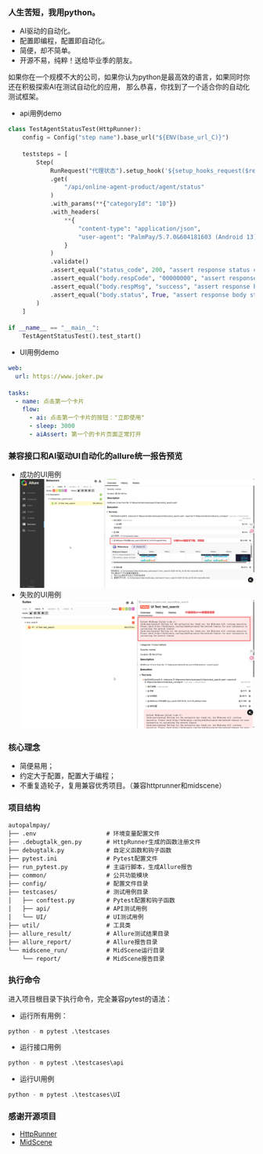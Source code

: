### 人生苦短，我用python。

- AI驱动的自动化。
- 配置即编程，配置即自动化。
- 简便，却不简单。
- 开源不易，纯粹！送给毕业季的朋友。

如果你在一个规模不大的公司，如果你认为python是最高效的语言，如果同时你还在积极探索AI在测试自动化的应用，
那么恭喜，你找到了一个适合你的自动化测试框架。

- api用例demo
```python
class TestAgentStatusTest(HttpRunner):
    config = Config("step name").base_url("${ENV(base_url_C)}")

    teststeps = [
        Step(
            RunRequest("代理状态").setup_hook('${setup_hooks_request($request)}')
            .get(
                "/api/online-agent-product/agent/status"
            )
            .with_params(**{"categoryId": "10"})
            .with_headers(
                **{
                    "content-type": "application/json",
                    "user-agent": "PalmPay/5.7.0&604181603 (Android 13)",
                }
            )
            .validate()
            .assert_equal("status_code", 200, "assert response status code")
            .assert_equal("body.respCode", "00000000", "assert response body respCode")
            .assert_equal("body.respMsg", "success", "assert response body respMsg")
            .assert_equal("body.status", True, "assert response body status")
        )
    ]

if __name__ == "__main__":
    TestAgentStatusTest().test_start()
```

- UI用例demo
```yaml
web:
  url: https://www.joker.pw

tasks:
  - name: 点击第一个卡片
    flow:
      - ai: 点击第一个卡片的按钮："立即使用"
      - sleep: 3000
      - aiAssert: 第一个的卡片页面正常打开
```

### 兼容接口和AI驱动UI自动化的allure统一报告预览

- 成功的UI用例
![img_2.png](img/img_2.png)
- 失败的UI用例
![img_1.png](img/img_1.png)

### 核心理念

- 简便易用；
- 约定大于配置，配置大于编程；
- 不重复造轮子，复用兼容优秀项目。（兼容httprunner和midscene）

### 项目结构

```
autopalmpay/
├── .env                    # 环境变量配置文件
├── .debugtalk_gen.py       # HttpRunner生成的函数注册文件
├── debugtalk.py            # 自定义函数和钩子函数
├── pytest.ini              # Pytest配置文件
├── run_pytest.py           # 主运行脚本，生成Allure报告
├── common/                 # 公共功能模块
├── config/                 # 配置文件目录
├── testcases/              # 测试用例目录
│   ├── conftest.py         # Pytest配置和钩子函数
│   ├── api/                # API测试用例
│   └── UI/                 # UI测试用例
├── util/                   # 工具类
├── allure_result/          # Allure测试结果目录
├── allure_report/          # Allure报告目录
└── midscene_run/           # MidScene运行目录
    └── report/             # MidScene报告目录
```

### 执行命令

进入项目根目录下执行命令，完全兼容pytest的语法：

- 运行所有用例：

```python
python - m pytest .\testcases
```

- 运行接口用例

```python
python - m pytest .\testcases\api
```

- 运行UI用例

```python
python - m pytest .\testcases\UI
```

### 感谢开源项目
- [HttpRunner](https://github.com/httprunner/httprunner)
- [MidScene](https://github.com/web-infra-dev/midscene)